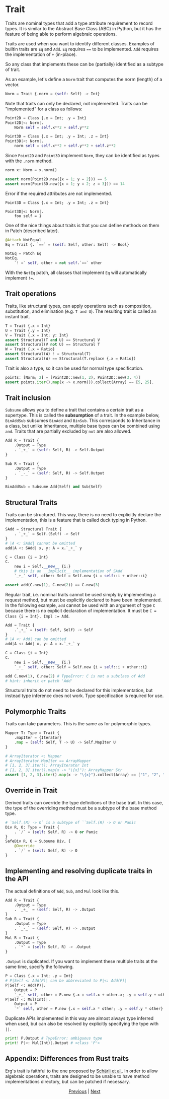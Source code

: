 # Trait

Traits are nominal types that add a type attribute requirement to record types.
It is similar to the Abstract Base Class (ABC) in Python, but it has the feature of being able to perform algebraic operations.

Traits are used when you want to identify different classes. Examples of builtin traits are `Eq` and `Add`.
`Eq` requires `==` to be implemented. `Add` requires the implementation of `+` (in-place).

So any class that implements these can be (partially) identified as a subtype of trait.

As an example, let's define a `Norm` trait that computes the norm (length) of a vector.

```python
Norm = Trait {.norm = (self: Self) -> Int}
```

Note that traits can only be declared, not implemented.
Traits can be "implemented" for a class as follows:

```python
Point2D = Class {.x = Int; .y = Int}
Point2D|<: Norm|.
    Norm self = self.x**2 + self.y**2

Point3D = Class {.x = Int; .y = Int; .z = Int}
Point3D|<: Norm|.
    norm self = self.x**2 + self.y**2 + self.z**2
```

Since `Point2D` and `Point3D` implement `Norm`, they can be identified as types with the `.norm` method.

```python
norm x: Norm = x.norm()

assert norm(Point2D.new({x = 1; y = 2})) == 5
assert norm(Point3D.new({x = 1; y = 2; z = 3})) == 14
```

Error if the required attributes are not implemented.

```python,compile_fail
Point3D = Class {.x = Int; .y = Int; .z = Int}

Point3D|<: Norm|.
    foo self = 1
```

One of the nice things about traits is that you can define methods on them in Patch (described later).

```python
@Attach NotEqual
Eq = Trait {. `==` = (self: Self, other: Self) -> Bool}

NotEq = Patch Eq
NotEq.
    `! =` self, other = not self.`==` other
```

With the `NotEq` patch, all classes that implement `Eq` will automatically implement `!=`.

## Trait operations

Traits, like structural types, can apply operations such as composition, substitution, and elimination (e.g. `T and U`). The resulting trait is called an instant trait.

```python
T = Trait {.x = Int}
U = Trait {.y = Int}
V = Trait {.x = Int; y: Int}
assert Structural(T and U) == Structural V
assert Structural(V not U) == Structural T
W = Trait {.x = Ratio}
assert Structural(W) ! = Structural(T)
assert Structural(W) == Structural(T.replace {.x = Ratio})
```

Trait is also a type, so it can be used for normal type specification.

```python
points: [Norm; 2] = [Point2D::new(1, 2), Point2D::new(3, 4)]
assert points.iter().map(x -> x.norm()).collect(Array) == [5, 25].
```

## Trait inclusion

`Subsume` allows you to define a trait that contains a certain trait as a supertype. This is called the __subsumption__ of a trait.
In the example below, `BinAddSub` subsumes `BinAdd` and `BinSub`.
This corresponds to Inheritance in a class, but unlike Inheritance, multiple base types can be combined using `and`. Traits that are partially excluded by `not` are also allowed.

```python
Add R = Trait {
    .Output = Type
    . `_+_` = (self: Self, R) -> Self.Output
}

Sub R = Trait {
    .Output = Type
    . `_-_` = (self: Self, R) -> Self.Output
}

BinAddSub = Subsume Add(Self) and Sub(Self)
```

## Structural Traits

Traits can be structured. This way, there is no need to explicitly declare the implementation, this is a feature that is called duck typing in Python.

```python
SAdd = Structural Trait {
    . `_+_` = Self.(Self) -> Self
}
# |A <: SAdd| cannot be omitted
add|A <: SAdd| x, y: A = x.`_+_` y

C = Class {i = Int}
C.
    new i = Self.__new__ {i;}
    # this is an __implicit__ implementation of SAdd
    `_+_` self, other: Self = Self.new {i = self::i + other::i}

assert add(C.new(1), C.new(2)) == C.new(3)
```

Regular trait, i.e. nominal traits cannot be used simply by implementing a request method, but must be explicitly declared to have been implemented.
In the following example, `add` cannot be used with an argument of type `C` because there is no explicit declaration of implementation. It must be `C = Class {i = Int}, Impl := Add`.

```python
Add = Trait {
    .`_+_` = (self: Self, Self) -> Self
}
# |A <: Add| can be omitted
add|A <: Add| x, y: A = x.`_+_` y

C = Class {i = Int}
C.
    new i = Self.__new__ {i;}
    `_+_` self, other: Self = Self.new {i = self::i + other::i}

add C.new(1), C.new(2) # TypeError: C is not a subclass of Add
# hint: inherit or patch 'Add'
```

Structural traits do not need to be declared for this implementation, but instead type inference does not work. Type specification is required for use.

## Polymorphic Traits

Traits can take parameters. This is the same as for polymorphic types.

```python
Mapper T: Type = Trait {
    .mapIter = {Iterator}
    .map = (self: Self, T -> U) -> Self.MapIter U
}

# ArrayIterator <: Mapper
# ArrayIterator.MapIter == ArrayMapper
# [1, 2, 3].iter(): ArrayIterator Int
# [1, 2, 3].iter().map(x -> "\{x}"): ArrayMapper Str
assert [1, 2, 3].iter().map(x -> "\{x}").collect(Array) == ["1", "2", "3"].
```

## Override in Trait

Derived traits can override the type definitions of the base trait.
In this case, the type of the overriding method must be a subtype of the base method type.

```python
# `Self.(R) -> O` is a subtype of ``Self.(R) -> O or Panic
Div R, O: Type = Trait {
    . `/` = (self: Self, R) -> O or Panic
}
SafeDiv R, O = Subsume Div, {
    @Override
    . `/` = (self: Self, R) -> O
}
```

## Implementing and resolving duplicate traits in the API

The actual definitions of `Add`, `Sub`, and `Mul` look like this.

```python
Add R = Trait {
    .Output = Type
    . `_+_` = (self: Self, R) -> .Output
}
Sub R = Trait {
    .Output = Type
    . `_-_` = (self: Self, R) -> .Output
}
Mul R = Trait {
    .Output = Type
    . `*` = (self: Self, R) -> .Output
}
```

`.Output` is duplicated. If you want to implement these multiple traits at the same time, specify the following.

```python
P = Class {.x = Int; .y = Int}
# P|Self <: Add(P)| can be abbreviated to P|<: Add(P)|
P|Self <: Add(P)|.
    Output = P
    `_+_` self, other = P.new {.x = self.x + other.x; .y = self.y + other.y}
P|Self <: Mul(Int)|.
    Output = P
    `*` self, other = P.new {.x = self.x * other; .y = self.y * other}
```

Duplicate APIs implemented in this way are almost always type inferred when used, but can also be resolved by explicitly specifying the type with `||`.

```python
print! P.Output # TypeError: ambiguous type
print! P|<: Mul(Int)|.Output # <class 'P'>
```

## Appendix: Differences from Rust traits

Erg's trait is faithful to the one proposed by [Schärli et al.](https://www.ptidej.net/courses/ift6251/fall06/presentations/061122/061122.doc.pdf).
In order to allow algebraic operations, traits are designed to be unable to have method implementations directory, but can be patched if necessary.

<p align='center'>
    <a href='./02_basic.md'>Previous</a> | <a href='./04_class.md'>Next</a>
</p>
